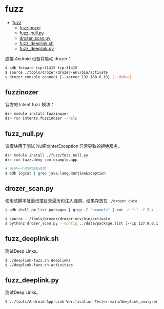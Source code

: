 # fuzz

- [fuzz](#fuzz)
  - [fuzzinozer](#fuzzinozer)
  - [fuzz\_null.py](#fuzz_nullpy)
  - [drozer\_scan.py](#drozer_scanpy)
  - [fuzz\_deeplink.sh](#fuzz_deeplinksh)
  - [fuzz\_deeplink.py](#fuzz_deeplinkpy)

连接 Android 设备并启动 drozer：

```sh
$ adb forward tcp:31415 tcp:31415
$ source ./tools/drozer/drozer-env/bin/activate
$ drozer console connect [--server 192.168.0.10] [--debug]
```

## fuzzinozer

官方的 Intent fuzz 模块：

```sh
dz> module install fuzzinozer
dz> run intents.fuzzinozer --help
```

## fuzz_null.py

该模块用于测试 NullPointerException 异常导致的拒绝服务。

```sh
dz> module install ./fuzz/fuzz_null.py
dz> run fuzz.deny com.example.app

# 另开一个终端监听异常
$ adb logcat | grep java.lang.RuntimeException
```

## drozer_scan.py

使用该脚本批量扫描目录遍历和注入漏洞，结果存放在 `./drozer_data`

```sh
$ adb shell pm list packages | grep -E "example" | cut -d ":" -f 2 > ../data/package.list

$ source ../tools/drozer/drozer-env/bin/activate
$ python2 drozer_scan.py --config ../data/package.list [--ip 127.0.0.1] [--port 31415]
```

## fuzz_deeplink.sh

测试Deep Links。

```sh
$ ./deeplink-fuzz.sh deeplinks
$ ./deeplink-fuzz.sh activities
```

## fuzz_deeplink.py

测试Deep Links。

```sh
$ ../tools/Android-App-Link-Verification-Tester-main/deeplink_analyser.py -op list-all -apk <apk_name>
```
